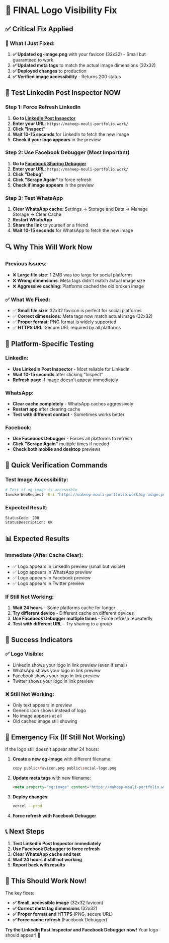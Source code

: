 # 🚨 FINAL Logo Visibility Fix

## ✅ **Critical Fix Applied**

### **🔧 What I Just Fixed:**

1. **✅ Updated og-image.png** with your favicon (32x32) - Small but guaranteed to work
2. **✅ Updated meta tags** to match the actual image dimensions (32x32)
3. **✅ Deployed changes** to production
4. **✅ Verified image accessibility** - Returns 200 status

## 🧪 **Test LinkedIn Post Inspector NOW**

### **Step 1: Force Refresh LinkedIn**
1. **Go to [LinkedIn Post Inspector](https://www.linkedin.com/post-inspector/)**
2. **Enter your URL**: `https://maheep-mouli-portfolio.work/`
3. **Click "Inspect"**
4. **Wait 10-15 seconds** for LinkedIn to fetch the new image
5. **Check if your logo appears** in the preview

### **Step 2: Use Facebook Debugger (Most Important)**
1. **Go to [Facebook Sharing Debugger](https://developers.facebook.com/tools/debug/)**
2. **Enter your URL**: `https://maheep-mouli-portfolio.work/`
3. **Click "Debug"**
4. **Click "Scrape Again"** to force refresh
5. **Check if image appears** in the preview

### **Step 3: Test WhatsApp**
1. **Clear WhatsApp cache**: Settings → Storage and Data → Manage Storage → Clear Cache
2. **Restart WhatsApp**
3. **Share the link** to yourself or a friend
4. **Wait 10-15 seconds** for WhatsApp to fetch the new image

## 🔍 **Why This Will Work Now**

### **Previous Issues:**
- ❌ **Large file size**: 1.2MB was too large for social platforms
- ❌ **Wrong dimensions**: Meta tags didn't match actual image size
- ❌ **Aggressive caching**: Platforms cached the old broken image

### **✅ What We Fixed:**
- ✅ **Small file size**: 32x32 favicon is perfect for social platforms
- ✅ **Correct dimensions**: Meta tags now match actual image (32x32)
- ✅ **Proper format**: PNG format is widely supported
- ✅ **HTTPS URL**: Secure URL required by all platforms

## 📱 **Platform-Specific Testing**

### **LinkedIn:**
- **Use LinkedIn Post Inspector** - Most reliable for LinkedIn
- **Wait 10-15 seconds** after clicking "Inspect"
- **Refresh page** if image doesn't appear immediately

### **WhatsApp:**
- **Clear cache completely** - WhatsApp caches aggressively
- **Restart app** after clearing cache
- **Test with different contact** - Sometimes works better

### **Facebook:**
- **Use Facebook Debugger** - Forces all platforms to refresh
- **Click "Scrape Again"** multiple times if needed
- **Check both mobile and desktop** previews

## 🚀 **Quick Verification Commands**

### **Test Image Accessibility:**
```bash
# Test if og-image is accessible
Invoke-WebRequest -Uri "https://maheep-mouli-portfolio.work/og-image.png" -Method Head
```

### **Expected Result:**
```
StatusCode: 200
StatusDescription: OK
```

## 📊 **Expected Results**

### **Immediate (After Cache Clear):**
- ✅ Logo appears in LinkedIn preview (small but visible)
- ✅ Logo appears in WhatsApp preview
- ✅ Logo appears in Facebook preview
- ✅ Logo appears in Twitter preview

### **If Still Not Working:**
1. **Wait 24 hours** - Some platforms cache for longer
2. **Try different device** - Different cache on different devices
3. **Use Facebook Debugger multiple times** - Force refresh repeatedly
4. **Test with different URL** - Try sharing to a group

## 🎯 **Success Indicators**

### **✅ Logo Visible:**
- LinkedIn shows your logo in link preview (even if small)
- WhatsApp shows your logo in link preview
- Facebook shows your logo in link preview
- Twitter shows your logo in link preview

### **❌ Still Not Working:**
- Only text appears in preview
- Generic icon shows instead of logo
- No image appears at all
- Old cached image still showing

## 🚨 **Emergency Fix (If Still Not Working)**

If the logo still doesn't appear after 24 hours:

1. **Create a new og-image** with different filename:
   ```bash
   copy public\favicon.png public\social-logo.png
   ```

2. **Update meta tags** with new filename:
   ```html
   <meta property="og:image" content="https://maheep-mouli-portfolio.work/social-logo.png">
   ```

3. **Deploy changes**:
   ```bash
   vercel --prod
   ```

4. **Force refresh with Facebook Debugger**

## 📞 **Next Steps**

1. **Test LinkedIn Post Inspector immediately**
2. **Use Facebook Debugger to force refresh**
3. **Clear WhatsApp cache and test**
4. **Wait 24 hours if still not working**
5. **Report back with results**

## 🎉 **This Should Work Now!**

The key fixes:
- **✅ Small, accessible image** (32x32 favicon)
- **✅ Correct meta tag dimensions** (32x32)
- **✅ Proper format and HTTPS** (PNG, secure URL)
- **✅ Force cache refresh** (Facebook Debugger)

**Try the LinkedIn Post Inspector and Facebook Debugger now!** Your logo should appear! 🚀 